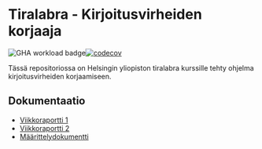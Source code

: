 # Tiralabra - Kirjoitusvirheiden korjaaja
![GHA workload badge](https://github.com/oheinonen/tiralabra/workflows/CI/badge.svg)[![codecov](https://codecov.io/gh/oheinonen/tiralabra/branch/main/graph/badge.svg?token=WWVPV5BF05)](https://codecov.io/gh/oheinonen/tiralabra)

Tässä repositoriossa on Helsingin yliopiston tiralabra kurssille tehty ohjelma kirjoitusvirheiden korjaamiseen.

## Dokumentaatio
- [Viikkoraportti 1](https://github.com/oheinonen/tiralabra/blob/main/dokumentaatio/viikkoraportti1.md)
- [Viikkoraportti 2](https://github.com/oheinonen/tiralabra/blob/main/dokumentaatio/viikkoraportti2.md)
- [Määrittelydokumentti](https://github.com/oheinonen/tiralabra/blob/main/dokumentaatio/maarittely.md)
